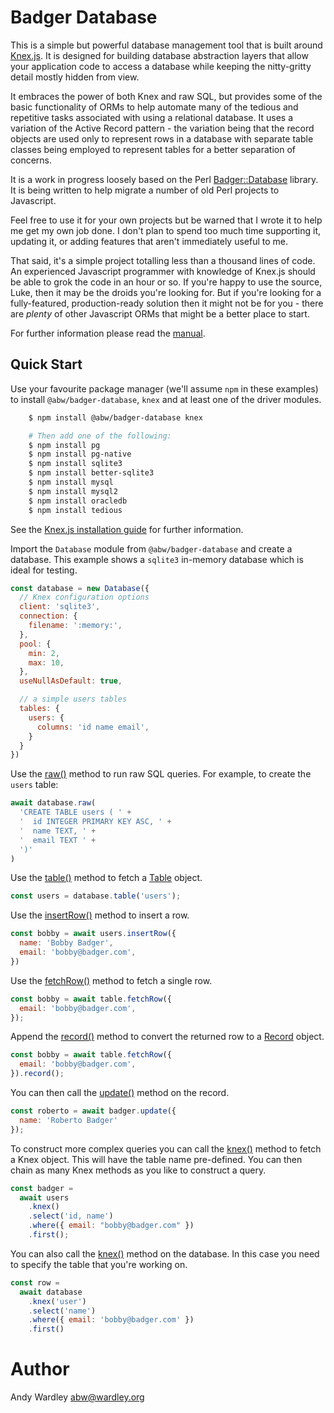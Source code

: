 # Badger Database

This is a simple but powerful database management tool that
is built around [Knex.js](https://knexjs.org/).  It is
designed for building database abstraction layers that allow
your application code to access a database while keeping the
nitty-gritty detail mostly hidden from view.

It embraces the power of both Knex and raw SQL, but provides
some of the basic functionality of ORMs to help automate many
of the tedious and repetitive tasks associated with using a
relational database.  It uses a variation of the Active Record
pattern - the variation being that the record objects are used
only to represent rows in a database with separate table classes
being employed to represent tables for a better separation of
concerns.

It is a work in progress loosely based on the Perl
[Badger::Database](https://github.com/abw/Badger-Database) library.
It is being written to help migrate a number of old Perl projects
to Javascript.

Feel free to use it for your own projects but be warned that
I wrote it to help me get my own job done.  I don't plan to spend
too much time supporting it, updating it, or adding features that
aren't immediately useful to me.

That said, it's a simple project totalling less than a thousand lines
of code.  An experienced Javascript programmer with knowledge of
Knex.js should be able to grok the code in an hour or so.  If you're
happy to use the source, Luke, then it may be the droids you're looking
for.  But if you're looking for a fully-featured, production-ready
solution then it might not be for you - there are *plenty* of other
Javascript ORMs that might be a better place to start.

For further information please read the [manual](https://abw.github.io/badger-database-js/docs/manual/index.html).

## Quick Start

Use your favourite package manager (we'll assume `npm` in these examples)
to install `@abw/badger-database`, `knex` and at least one of the driver modules.

```sh
    $ npm install @abw/badger-database knex

    # Then add one of the following:
    $ npm install pg
    $ npm install pg-native
    $ npm install sqlite3
    $ npm install better-sqlite3
    $ npm install mysql
    $ npm install mysql2
    $ npm install oracledb
    $ npm install tedious
```

See the [Knex.js installation guide](https://knexjs.org/guide/#node-js)
for further information.

Import the `Database` module from `@abw/badger-database`
and create a database.  This example shows a `sqlite3`
in-memory database which is ideal for testing.

```js
const database = new Database({
  // Knex configuration options
  client: 'sqlite3',
  connection: {
    filename: ':memory:',
  },
  pool: {
    min: 2,
    max: 10,
  },
  useNullAsDefault: true,

  // a simple users tables
  tables: {
    users: {
      columns: 'id name email',
    }
  }
})
```

Use the [raw()](https://abw.github.io/badger-database-js/docs/manual/database.html#raw-sql-) method to
run raw SQL queries.  For example, to create the `users` table:

```js
await database.raw(
  'CREATE TABLE users ( ' +
  '  id INTEGER PRIMARY KEY ASC, ' +
  '  name TEXT, ' +
  '  email TEXT ' +
  ')'
)
```

Use the
[table()](https://abw.github.io/badger-database-js/docs/manual/database.html#table-name-) method to fetch a
[Table](https://abw.github.io/badger-database-js/docs/manual/table.html)
object.

```js
const users = database.table('users');
```

Use the
[insertRow()](https://abw.github.io/badger-database-js/docs/manual/table.html#insert-data-)
method to insert a row.

```js
const bobby = await users.insertRow({
  name: 'Bobby Badger',
  email: 'bobby@badger.com',
})
```

Use the
[fetchRow()](https://abw.github.io/badger-database-js/docs/manual/table.html#fetchrow-where-)
method to fetch a single row.

```js
const bobby = await table.fetchRow({
  email: 'bobby@badger.com',
});
```

Append the
[record()](https://abw.github.io/badger-database-js/docs/manual/table.html#record-query-)
method to convert the returned row to a
[Record](https://abw.github.io/badger-database-js/docs/manual/record.html) object.

```js
const bobby = await table.fetchRow({
  email: 'bobby@badger.com',
}).record();
```

You can then call the [update()](https://abw.github.io/badger-database-js/docs/manual/record.html#update-set-) method on the record.

```js
const roberto = await badger.update({
  name: 'Roberto Badger'
});
```

To construct more complex queries you can call the
[knex()](https://abw.github.io/badger-database-js/docs/manual/table.html#knex--) method to fetch a Knex
object.  This will have the table name pre-defined. You can then chain
as many Knex methods as you like to construct a query.

```js
const badger =
  await users
    .knex()
    .select('id, name')
    .where({ email: "bobby@badger.com" })
    .first();
```

You can also call the [knex()](https://abw.github.io/badger-database-js/doc/manual/database.html#knex--) method on the
database.  In this case you need to specify the table that you're working
on.

```js
const row =
  await database
    .knex('user')
    .select('name')
    .where({ email: 'bobby@badger.com' })
    .first()
```

# Author

Andy Wardley <abw@wardley.org>
